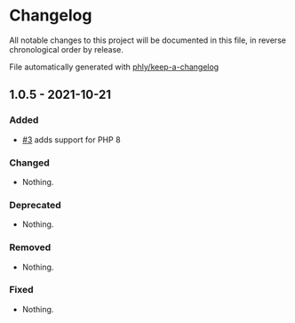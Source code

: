 # Changelog

All notable changes to this project will be documented in this file, in reverse chronological order by release.

File automatically generated with [phly/keep-a-changelog](https://github.com/phly/keep-a-changelog)

## 1.0.5 - 2021-10-21

### Added

- [#3](https://github.com/eventjet/eventjet-vatin/pull/3) adds support for PHP 8

### Changed

- Nothing.

### Deprecated

- Nothing.

### Removed

- Nothing.

### Fixed

- Nothing.

